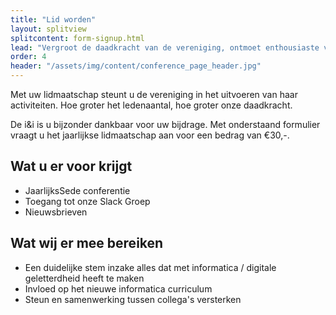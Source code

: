 ```yaml
---
title: "Lid worden"
layout: splitview
splitcontent: form-signup.html
lead: "Vergroot de daadkracht van de vereniging, ontmoet enthousiaste vakgenoten en collega’s, wissel ervaringen uit en inspireer elkaar."
order: 4
header: "/assets/img/content/conference_page_header.jpg"
---
```

Met uw lidmaatschap steunt u de vereniging in het uitvoeren van haar activiteiten. Hoe groter het ledenaantal, hoe groter onze daadkracht.

De i&i is u bijzonder dankbaar voor uw bijdrage. Met onderstaand formulier vraagt u het jaarlijkse lidmaatschap aan voor een bedrag van €30,-.

## Wat u er voor krijgt
- JaarlijksSede conferentie
- Toegang tot onze Slack Groep
- Nieuwsbrieven

## Wat wij er mee bereiken
- Een duidelijke stem inzake alles dat met informatica / digitale geletterdheid heeft te maken
- Invloed op het nieuwe informatica curriculum
- Steun en samenwerking tussen collega's versterken
